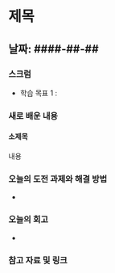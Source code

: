 # 제목

## 날짜: ####-##-##

### 스크럼
- 학습 목표 1 :

### 새로 배운 내용
#### 소제목
내용


### 오늘의 도전 과제와 해결 방법
- 

### 오늘의 회고
- 

### 참고 자료 및 링크

